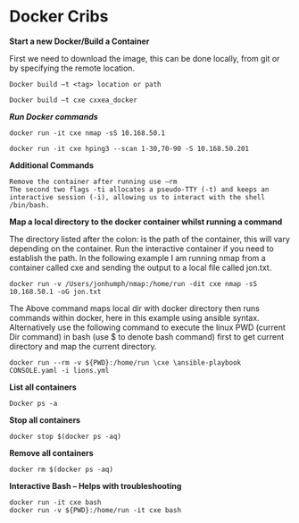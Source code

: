 # Docker Cribs


**Start a new Docker/Build a Container**

First we need to download the image, this can be done locally, from git or by specifying the remote location.

	Docker build –t <tag> location or path
	
	Docker build –t cxe cxxea_docker

**_Run Docker commands_**

	docker run -it cxe nmap -sS 10.168.50.1

	docker run -it cxe hping3 --scan 1-30,70-90 -S 10.168.50.201

**Additional Commands**

	Remove the container after running use –rm
	The second two flags -ti allocates a pseudo-TTY (-t) and keeps an interactive session (-i), allowing us to interact with the shell /bin/bash.

**Map a local directory to the docker container whilst running a command**

The directory listed after the colon: is the path of the container, this will vary depending on the container. Run the interactive container if you need to establish the path. In the following example I am running nmap from a container called cxe and sending the output to a local file called jon.txt.

	docker run -v /Users/jonhumph/nmap:/home/run -dit cxe nmap -sS 10.168.50.1 -oG jon.txt


The Above command maps local dir with docker directory then runs commands within docker, here in this example using ansible syntax. Alternatively use the following command to execute the linux PWD (current Dir command) in bash (use $ to denote bash command) first to get current directory and map the current directory.  

	docker run --rm -v ${PWD}:/home/run \cxe \ansible-playbook CONSOLE.yaml -i lions.yml
	
**List all containers**

	Docker ps -a

**Stop all containers**

	docker stop $(docker ps -aq)
**Remove all containers**

	docker rm $(docker ps -aq)

**Interactive Bash – Helps with troubleshooting**
	
	docker run -it cxe bash
	docker run -v ${PWD}:/home/run -it cxe bash
	


	

